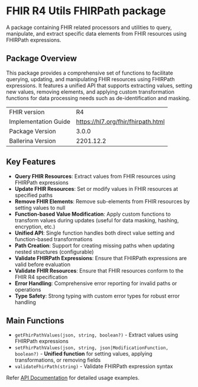 # FHIR R4 Utils FHIRPath package

A package containing FHIR related processors and utilities to query, manipulate, and extract specific data elements from FHIR resources using FHIRPath expressions.

## Package Overview

This package provides a comprehensive set of functions to facilitate querying, updating, and manipulating FHIR resources using FHIRPath expressions. It features a unified API that supports extracting values, setting new values, removing elements, and applying custom transformation functions for data processing needs such as de-identification and masking.

|                      |                      |
|----------------------|----------------------|
| FHIR version         | R4                   |
| Implementation Guide | https://hl7.org/fhir/fhirpath.html |
| Package Version      | 3.0.0                |
| Ballerina Version    | 2201.12.2            |

## Key Features

- **Query FHIR Resources**: Extract values from FHIR resources using FHIRPath expressions
- **Update FHIR Resources**: Set or modify values in FHIR resources at specified paths  
- **Remove FHIR Elements**: Remove sub-elements from FHIR resources by setting values to null
- **Function-based Value Modification**: Apply custom functions to transform values during updates (useful for data masking, hashing, encryption, etc.)
- **Unified API**: Single function handles both direct value setting and function-based transformations
- **Path Creation**: Support for creating missing paths when updating nested structures (configurable)
- **Validate FHIRPath Expressions**: Ensure that FHIRPath expressions are valid before evaluation
- **Validate FHIR Resources**: Ensure that FHIR resources conform to the FHIR R4 specification
- **Error Handling**: Comprehensive error reporting for invalid paths or operations
- **Type Safety**: Strong typing with custom error types for robust error handling

## Main Functions

- `getFhirPathValues(json, string, boolean?)` - Extract values using FHIRPath expressions
- `setFhirPathValues(json, string, json|ModificationFunction, boolean?)` - **Unified function** for setting values, applying transformations, or removing fields
- `validateFhirPath(string)` - Validate FHIRPath expression syntax

Refer [API Documentation](https://central.ballerina.io/ballerinax/health.fhir.r4utils.fhirpath) for detailed usage examples.
